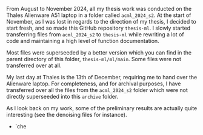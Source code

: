 From August to November 2024, all my thesis work was conducted on the Thales Alienware A51 laptop in a folder called `acml_2024_s2`. At the start of November, as I was lost in regards to the direction of my thesis, I decided to start fresh, and so made this GitHub repository `thesis-ml`. I slowly started transferring files from `acml_2024_s2` to `thesis-ml` while rewriting a lot of code and maintaining a high level of function documentation. 

Most files were superseeded by a better version which you can find in the parent directory of this folder, `thesis-ml/ml/main`. Some files were not transferred over at all. 

My last day at Thales is the 13th of December, requiring me to hand over the Alienware laptop. For completeness, and for archival purposes, I have transferred over all the files from the `acml_2024_s2` folder which were not directly superseeded into this `archive` folder.

As I look back on my work, some of the preliminary results are actually quite interesting (see the denoising files for instance).

- `che